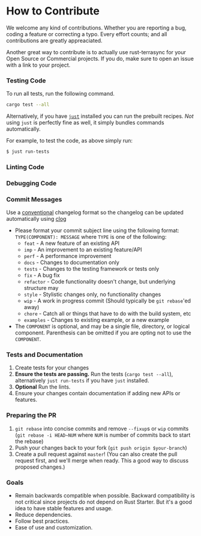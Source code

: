 # How to Contribute

We welcome any kind of contributions. Whether you are reporting a bug, coding a feature or correcting a typo. Every effort counts; and all contributions are greatly appreaciated.

Another great way to contribute is to actually use rust-terrasync for your Open Source or Commercial projects. If you do, make sure to open an issue with a link to your project.

### Testing Code

To run all tests, run the following command.

```sh
cargo test --all

```

Alternatively, if you have [`just`](https://github.com/casey/just) installed you can run the prebuilt recipes. *Not* using `just` is perfectly fine as well, it simply bundles commands automatically.

For example, to test the code, as above simply run:

```sh
$ just run-tests
```

### Linting Code

### Debugging Code

### Commit Messages

Use a [conventional](https://github.com/ajoslin/conventional-changelog/blob/a5505865ff3dd710cf757f50530e73ef0ca641da/conventions/angular.md) changelog format so the changelog can be updated automatically using [clog](https://github.com/clog-tool/clog-cli)

 * Please format your commit subject line using the following format: `TYPE(COMPONENT): MESSAGE` where `TYPE` is one of the following:
    - `feat` - A new feature of an existing API
    - `imp`  - An improvement to an existing feature/API
    - `perf` - A performance improvement
    - `docs` - Changes to documentation only
    - `tests` - Changes to the testing framework or tests only
    - `fix` - A bug fix
    - `refactor` - Code functionality doesn't change, but underlying structure may
    - `style` - Stylistic changes only, no functionality changes
    - `wip` - A work in progress commit (Should typically be `git rebase`'ed away)
    - `chore` - Catch all or things that have to do with the build system, etc
    - `examples` - Changes to existing example, or a new example
 * The `COMPONENT` is optional, and may be a single file, directory, or logical component. Parenthesis can be omitted if you are opting not to use the `COMPONENT`.

### Tests and Documentation

1. Create tests for your changes
2. **Ensure the tests are passing.** Run the tests (`cargo test --all`), alternatively `just run-tests` if you have `just` installed.
3. **Optional** Run the lints.
4. Ensure your changes contain documentation if adding new APIs or features.

### Preparing the PR


1. `git rebase` into concise commits and remove `--fixup`s or `wip` commits (`git rebase -i HEAD~NUM` where `NUM` is number of commits back to start the rebase)
2. Push your changes back to your fork (`git push origin $your-branch`)
3. Create a pull request against `master`! (You can also create the pull request first, and we'll merge when ready. This a good way to discuss proposed changes.)

### Goals

* Remain backwards compatible when possible.
    Backward compatibility is not critical since projects do not depend on Rust Starter. But it's a good idea to have stable features and usage.
* Reduce dependencies.
* Follow best practices.
* Ease of use and customization.
